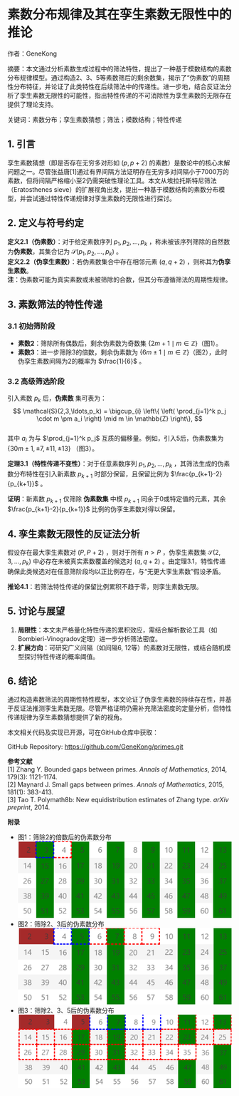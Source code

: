 # 素数分布规律及其在孪生素数无限性中的推论

作者：GeneKong

摘要：本文通过分析素数生成过程中的筛法特性，提出了一种基于模数结构的素数分布规律模型。通过构造2、3、5等素数筛后的剩余数集，揭示了“伪素数”的周期性分布特征，并论证了此类特性在后续筛法中的传递性。进一步地，结合反证法分析了孪生素数无限性的可能性，指出特性传递的不可消除性为孪生素数的无限存在提供了理论支持。

关键词：素数分布；孪生素数猜想；筛法；模数结构；特性传递

## 1. 引言

孪生素数猜想（即是否存在无穷多对形如 $(p, p+2)$ 的素数）是数论中的核心未解问题之一。尽管张益唐[1]通过有界间隔方法证明存在无穷多对间隔小于7000万的素数，但将间隔严格缩小至2仍需突破性理论工具。本文从埃拉托斯特尼筛法（Eratosthenes sieve）的扩展视角出发，提出一种基于模数结构的素数分布模型，并尝试通过特性传递规律对孪生素数的无限性进行探讨。

## 2. 定义与符号约定  

**定义2.1（伪素数）**：对于给定素数序列 $p_1, p_2, \ldots, p_k$ ，称未被该序列筛除的自然数为**伪素数**，其集合记为 $\mathcal{S}(p_1, p_2, \ldots, p_k)$ 。  
**定义2.2（伪孪生素数）**：若伪素数集合中存在相邻元素 $(q, q+2)$ ，则称其为**伪孪生素数**。  
**注**：伪素数可能为真实素数或未被筛除的合数，但其分布遵循筛法的周期性规律。

## 3. 素数筛法的特性传递  

### 3.1 初始筛阶段

- **素数2**：筛除所有偶数后，剩余伪素数为奇数集 $\{2m+1 \mid m \in \mathbb{Z}\}$（图1）。  
- **素数3**：进一步筛除3的倍数，剩余伪素数为 $\{6m \pm 1 \mid m \in \mathbb{Z}\}$（图2），此时伪孪生素数间隔为2的概率为 $\frac{1}{6}$ 。  

### 3.2 高级筛选阶段

引入素数 $p_k$ 后，**伪素数** 集可表为：
$$
\mathcal{S}(2,3,\ldots,p_k) = \bigcup_{i} \left\{ \left( \prod_{j=1}^k p_j \cdot m \pm a_i \right) \mid m \in \mathbb{Z} \right\},
$$  
其中 $a_i$ 为与 $\prod_{j=1}^k p_j$ 互质的偏移量。例如，引入5后，伪素数集为 $\{30m \pm 1, \pm 7, \pm 11, \pm 13\}$ （图3）。  

**定理3.1（特性传递不变性）**：对于任意素数序列 $p_1, p_2, \ldots, p_k$ ，其筛法生成的伪素数分布特性在引入新素数 $p_{k+1}$ 时部分保留，且保留比例为 $\frac{p_{k+1}-2}{p_{k+1}}$ 。  

**证明**：新素数 $p_{k+1}$ 仅筛除 **伪素数集** 中模 $p_{k+1}$ 同余于0或特定值的元素，其余 $\frac{p_{k+1}-2}{p_{k+1}}$ 比例的伪孪生素数对得以保留。

## 4. 孪生素数无限性的反证法分析  

假设存在最大孪生素数对 $(P, P+2)$ ，则对于所有 $n > P$ ，伪孪生素数集 $\mathcal{S}(2,3,\ldots,p_k)$ 中必存在未被真实素数覆盖的候选对 $(q, q+2)$ 。由定理3.1，特性传递确保此类候选对在任意筛阶段均以正比例存在，与“无更大孪生素数”假设矛盾。  

**推论4.1**：若筛法特性传递的保留比例累积不趋于零，则孪生素数无限。 

## 5. 讨论与展望  

1. **局限性**：本文未严格量化特性传递的累积效应，需结合解析数论工具（如Bombieri-Vinogradov定理）进一步分析筛法密度。  
2. **扩展方向**：可研究广义间隔（如间隔6, 12等）的素数对无限性，或结合随机模型探讨特性传递的概率阈值。  

## 6. 结论  
通过构造素数筛法的周期性特性模型，本文论证了伪孪生素数的持续存在性，并基于反证法推测孪生素数无限。尽管严格证明仍需补充筛法密度的定量分析，但特性传递规律为孪生素数猜想提供了新的视角。

本文相关代码及实现已开源，可在GitHub仓库中获取：

GitHub Repository: https://github.com/GeneKong/primes.git

**参考文献**  
[1] Zhang Y. Bounded gaps between primes. *Annals of Mathematics*, 2014, 179(3): 1121-1174.  
[2] Maynard J. Small gaps between primes. *Annals of Mathematics*, 2015, 181(1): 383-413.  
[3] Tao T. Polymath8b: New equidistribution estimates of Zhang type. *arXiv preprint*, 2014.  

**附录**  
- 图1：筛除2的倍数后的伪素数分布 ![筛除2的倍数后的伪素数分布](src/02.png)
- 图2：筛除2、3后的伪素数分布 ![筛除2、3后的伪素数分布](src/03.png)
- 图3：筛除2、3、5后的伪素数分布 ![筛除2、3、5后的伪素数分布](src/05.png)

